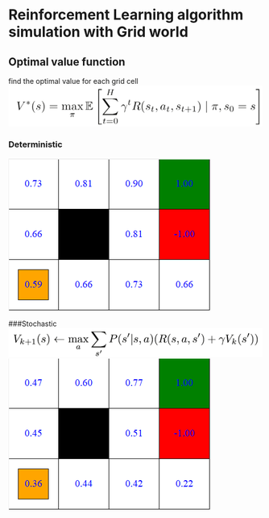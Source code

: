 # Reinforcement Learning algorithm simulation with Grid world

## Optimal value function

find the optimal value for each grid cell
![](images/f1.png)
### Deterministic 
![](images/ovf_de.png)

###Stochastic 
![](images/f2.png)
![](images/ovf_st.png)